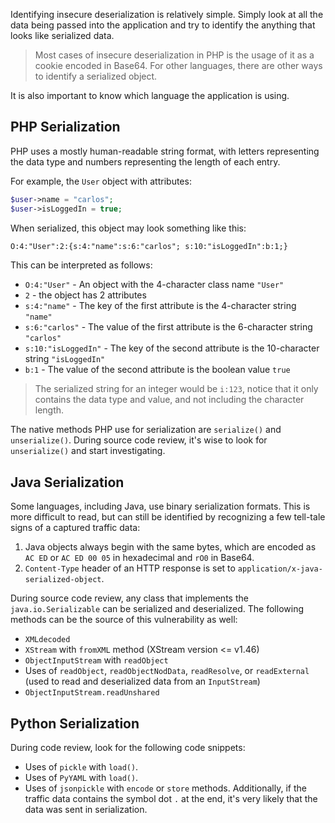 Identifying insecure deserialization is relatively simple. Simply look at all the data being passed into the application and try to identify the anything that looks like serialized data.

> Most cases of insecure deserialization in PHP is the usage of it as a cookie encoded in Base64. For other languages, there are other ways to identify a serialized object.

It is also important to know which language the application is using.
## PHP Serialization
PHP uses a mostly human-readable string format, with letters representing the data type and numbers representing the length of each entry.

For example, the `User` object with attributes:
```php
$user->name = "carlos";
$user->isLoggedIn = true;
```
When serialized, this object may look something like this:
```txt
O:4:"User":2:{s:4:"name":s:6:"carlos"; s:10:"isLoggedIn":b:1;}
```
This can be interpreted as follows:
- `O:4:"User"` - An object with the 4-character class name `"User"`
- `2` - the object has 2 attributes
- `s:4:"name"` - The key of the first attribute is the 4-character string `"name"`
- `s:6:"carlos"` - The value of the first attribute is the 6-character string `"carlos"`
- `s:10:"isLoggedIn"` - The key of the second attribute is the 10-character string `"isLoggedIn"`
- `b:1` - The value of the second attribute is the boolean value `true`

> The serialized string for an integer would be `i:123`, notice that it only contains the data type and value, and not including the character length.

The native methods PHP use for serialization are `serialize()` and `unserialize()`. During source code review, it's wise to look for `unserialize()` and start investigating.
## Java Serialization
Some languages, including Java, use binary serialization formats. This is more difficult to read, but can still be identified by recognizing a few tell-tale signs of a captured traffic data:
1. Java objects always begin with the same bytes, which are encoded as `AC ED` or `AC ED 00 05` in hexadecimal and `rO0` in Base64.
2. `Content-Type` header of an HTTP response is set to `application/x-java-serialized-object`.

During source code review, any class that implements the `java.io.Serializable` can be serialized and deserialized. The following methods can be the source of this vulnerability as well:
- `XMLdecoded`
- `XStream` with `fromXML` method (XStream version <= v1.46)
- `ObjectInputStream` with `readObject`
- Uses of `readObject`, `readObjectNodData`, `readResolve`, or `readExternal` (used to read and deserialized data from an `InputStream`)
- `ObjectInputStream.readUnshared`
## Python Serialization
During code review, look for the following code snippets:
- Uses of `pickle` with `load()`.
- Uses of `PyYAML` with `load()`.
- Uses of `jsonpickle` with `encode` or `store` methods.
Additionally, if the traffic data contains the symbol dot `.` at the end, it's very likely that the data was sent in serialization.